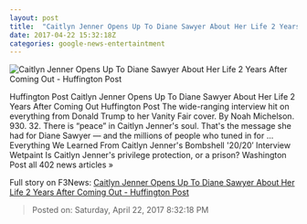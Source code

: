 ```yaml
---
layout: post
title:  "Caitlyn Jenner Opens Up To Diane Sawyer About Her Life 2 Years After Coming Out - Huffington Post"
date: 2017-04-22 15:32:18Z
categories: google-news-entertaintment
---
```


![Caitlyn Jenner Opens Up To Diane Sawyer About Her Life 2 Years After Coming Out - Huffington Post](http://img.huffingtonpost.com/asset/2000_1000/58fb61f514000049001b5ba2.png)

Huffington Post Caitlyn Jenner Opens Up To Diane Sawyer About Her Life 2 Years After Coming Out Huffington Post The wide-ranging interview hit on everything from Donald Trump to her Vanity Fair cover. By Noah Michelson. 930. 32. There is “peace” in Caitlyn Jenner's soul. That's the message she had for Diane Sawyer ― and the millions of people who tuned in for ... Everything We Learned From Caitlyn Jenner's Bombshell '20/20′ Interview Wetpaint Is Caitlyn Jenner's privilege protection, or a prison? Washington Post all 402 news articles »


Full story on F3News: [Caitlyn Jenner Opens Up To Diane Sawyer About Her Life 2 Years After Coming Out - Huffington Post](http://www.f3nws.com/n/gDrqvH)

> Posted on: Saturday, April 22, 2017 8:32:18 PM
